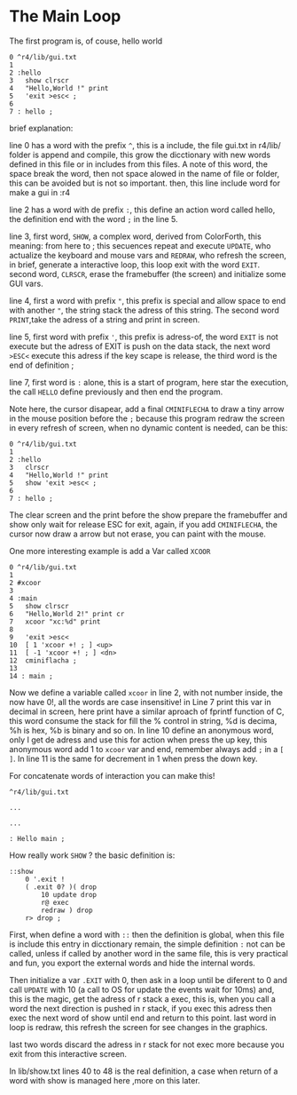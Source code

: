 # The Main Loop

The first program is, of couse, hello world

```
0 ^r4/lib/gui.txt
1
2 :hello
3	show clrscr
4	"Hello,World !" print
5	'exit >esc< ;
6
7 : hello ;
```

brief explanation:

line 0 has a word with the prefix `^`, this is a include, the file gui.txt in r4/lib/ folder is append and compile, this grow the dicctionary with new words defined in this file or in includes from this files.
A note of this word, the space break the word, then not space alowed in the name of file or folder, this can be avoided but is not so important.
then, this line include word for make a gui in :r4

line 2 has a word with de prefix `:`, this define an action word called hello, the definition end with the word `;` in the line 5.

line 3, first word, `SHOW`, a complex word, derived from ColorForth, this meaning: from here to ; this secuences repeat and execute `UPDATE`, who actualize the keyboard and mouse vars and `REDRAW`, who refresh the screen, in brief, generate a interactive loop, this loop exit with the word `EXIT`.
second word, `CLRSCR`, erase the framebuffer (the screen) and initialize some GUI vars.

line 4, first a word with prefix `"`, this prefix is special and allow space to end with another `"`, the string stack the adress of this string.
The second word `PRINT`,take the adress of a string and print in screen.

line 5, first word with prefix `'`, this prefix is adress-of, the word `EXIT` is not execute but the adress of EXIT is push on the data stack, the next word `>ESC<` execute this adress if the key scape is release, the third word is the end of definition ;

line 7, first word is `:` alone, this is a start of program, here star the execution, the call `HELLO` define previously and then end the program.

Note here, the cursor disapear, add a final `CMINIFLECHA` to draw a tiny arrow in the mouse position before the `;` because this program redraw the screen in every refresh of screen, when no dynamic content is needed, can be this:

```
0 ^r4/lib/gui.txt
1
2 :hello
3	clrscr
4	"Hello,World !" print
5	show 'exit >esc< ;
6
7 : hello ;
```

The clear screen and the print before the show prepare the framebuffer and show only wait for release ESC for exit, again, if you add `CMINIFLECHA`, the cursor now draw a arrow but not erase, you can paint with the mouse.

One more interesting example is add a Var called `XCOOR`

```
0 ^r4/lib/gui.txt
1
2 #xcoor
3
4 :main
5	show clrscr
6	"Hello,World 2!" print cr
7	xcoor "xc:%d" print
8
9	'exit >esc<
10	[ 1 'xcoor +! ; ] <up>
11	[ -1 'xcoor +! ; ] <dn>
12	cminiflacha ;
13
14 : main ;
```

Now we define a variable called `xcoor` in line 2, with not number inside, the now have 0!, all the words are case insensitive!
in Line 7 print this var in decimal in screen, here print have a similar aproach of fprintf function of C, this word consume the stack for fill the % control in string, %d is decima, %h is hex, %b is binary and so on.
In line 10 define an anonymous word, only I get de adress and use this for action when press the up key, this anonymous word add 1 to `xcoor` var and end, remember always add `;` in a `[ ]`.
In line 11 is the same for decrement in 1 when press the down key.

For concatenate words of interaction you can make this!
```
^r4/lib/gui.txt

...

...

: Hello main ;
```

How really work `SHOW` ? the basic definition is:

```
::show
	0 '.exit !
	( .exit 0? )( drop
		10 update drop
		r@ exec
		redraw ) drop
	r> drop ;
```

First, when define a word with `::` then the definition is global, when this file is include this entry in dicctionary remain, the simple definition `:` not can be called, unless if called by another word in the same file, this is very practical and fun, you export the external words and hide the internal words.

Then initialize a var `.EXIT` with 0, then ask in a loop until be diferent to 0 and call `UPDATE` with 10 (a call to OS for update the events wait for 10ms) and, this is the magic, get the adress of r stack a exec, this is, when you call a word the next direction is pushed in r stack, if you exec this  adress then exec the next word of show until end and return to this point.
last word in loop is redraw, this refresh the screen for see changes in the graphics.

last two words discard the adress in r stack for not exec more because you exit from this interactive screen.

In lib/show.txt lines 40 to 48 is the real definition, a case when return of a word with show is managed here ,more on this later.